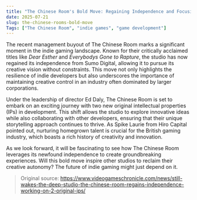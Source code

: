 ```yaml
---
title: "The Chinese Room's Bold Move: Regaining Independence and Focusing on Original IPs"
date: 2025-07-21
slug: the-chinese-rooms-bold-move
Tags: ["The Chinese Room", "indie games", "game development"]
---
```


The recent management buyout of The Chinese Room marks a significant moment in the indie gaming landscape. Known for their critically acclaimed titles like *Dear Esther* and *Everybodys Gone to Rapture*, the studio has now regained its independence from Sumo Digital, allowing it to pursue its creative vision without constraints. This move not only highlights the resilience of indie developers but also underscores the importance of maintaining creative control in an industry often dominated by larger corporations.

Under the leadership of director Ed Daly, The Chinese Room is set to embark on an exciting journey with two new original intellectual properties (IPs) in development. This shift allows the studio to explore innovative ideas while also collaborating with other developers, ensuring that their unique storytelling approach continues to thrive. As Spike Laurie from Hiro Capital pointed out, nurturing homegrown talent is crucial for the British gaming industry, which boasts a rich history of creativity and innovation.

As we look forward, it will be fascinating to see how The Chinese Room leverages its newfound independence to create groundbreaking experiences. Will this bold move inspire other studios to reclaim their creative autonomy? The future of indie gaming might just depend on it.
> Original source: https://www.videogameschronicle.com/news/still-wakes-the-deep-studio-the-chinese-room-regains-independence-working-on-2-original-ips/